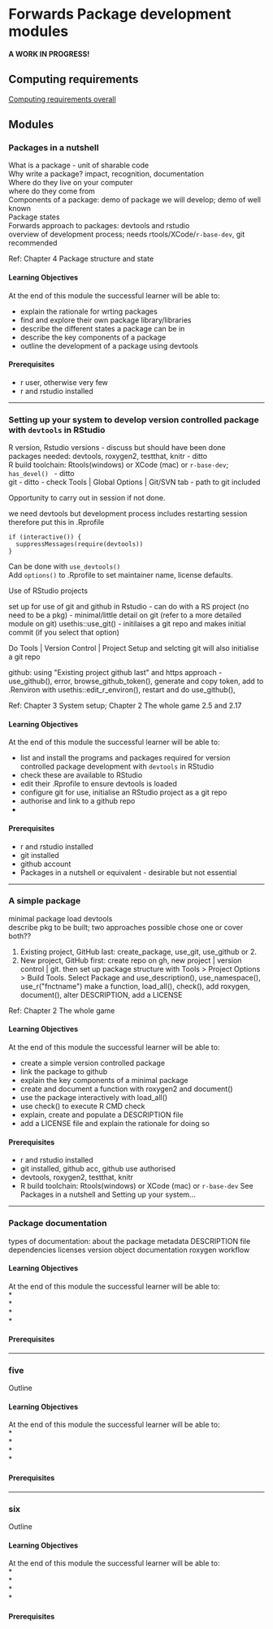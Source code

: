 # Forwards Package development modules

**A WORK IN PROGRESS!**

## Computing requirements
[Computing requirements overall](Computing_requirements.md)

## Modules

### Packages in a nutshell

What is a package - unit of sharable code    
Why write a package? impact, recognition, documentation   
Where do they live on your computer  
where do they come from  
Components of a package: demo of package we will develop; demo of well known  
Package states  
Forwards approach to packages: devtools and rstudio  
overview of development process; needs rtools/XCode/`r-base-dev`, git recommended   

Ref: Chapter 4 Package structure and state

#### Learning Objectives
At the end of this module the successful learner will be able to:  
* explain the rationale for wrting packages  
* find and explore their own package library/libraries  
* describe the different states a package can be in  
* describe the key components of a package  
* outline the development of a package using devtools   

#### Prerequisites
* r user, otherwise very few
* r and rstudio installed

---

### Setting up your system to develop version controlled package with `devtools` in RStudio

R version, Rstudio versions  - discuss but should have been done  
packages needed: devtools, roxygen2, testthat, knitr  - ditto  
R build toolchain: Rtools(windows) or XCode (mac) or `r-base-dev`; `has_devel() `   - ditto  
git - ditto - check Tools | Global Options | Git/SVN tab - path to git included

Opportunity to carry out in session if not done.  

we need devtools but development process includes restarting session therefore put this in .Rprofile
```
if (interactive()) {
  suppressMessages(require(devtools))
}
```
Can be done with `use_devtools()`  
Add `options()` to .Rprofile to set maintainer name, license defaults.  

Use of RStudio projects

set up for use of git and github in Rstudio - can do with a RS project (no need to be a pkg) - minimal/little detail on git (refer to a more detailed module on git)
usethis::use_git() - initilaises a git repo and makes initial commit (if you select that option)

Do Tools | Version Control | Project Setup and selcting git will also initialise a git repo

github: using "Existing project github last" and https approach - use_github(), error, browse_github_token(), generate and copy token, add to .Renviron with usethis::edit_r_environ(), restart and do use_github(),

Ref: Chapter 3 System setup; Chapter 2 The whole game 2.5 and 2.17 

#### Learning Objectives
At the end of this module the successful learner will be able to:  
* list and install the programs and packages required for version controlled package development with `devtools` in RStudio  
* check these are available to RStudio
* edit their .Rprofile to ensure devtools is loaded  
* configure git for use, initialise an RStudio project as a git repo
* authorise and link to a github repo  
*   

#### Prerequisites
* r and rstudio installed
* git installed
* github account
* Packages in a nutshell or equivalent - desirable but not essential

---

### A simple package

minimal package
load devtools  
describe pkg to be built; 
two approaches possible chose one or cover both??
1. Existing project, GitHub last: create_package, use_git, use_github or 2.
2. New project, GitHub first: create repo on gh, new project | version control | git.  then set up package structure with Tools > Project Options > Build Tools. Select Package and use_description(), use_namespace(), use_r("fnctname") 
make a function, load_all(), check(), add roxygen, document(), alter DESCRIPTION, add a LICENSE

Ref: Chapter 2 The whole game

#### Learning Objectives
At the end of this module the successful learner will be able to:  
* create a simple version controlled package  
* link the package to github  
* explain the key components of a minimal package  
* create and document a function with roxygen2 and document()
* use the package interactively with load_all()  
* use check() to execute R CMD check
* explain, create and populate a DESCRIPTION file
* add a LICENSE file and explain the rationale for doing so

#### Prerequisites
* r and rstudio installed
* git installed, github acc, github use authorised
* devtools, roxygen2, testthat, knitr  
* R build toolchain: Rtools(windows) or XCode (mac) or `r-base-dev`
See Packages in a nutshell and Setting up your system...  

---
### Package documentation

types of documentation: about the package metadata
DESCRIPTION file
dependencies
licenses
version
object documentation roxygen
workflow

#### Learning Objectives
At the end of this module the successful learner will be able to:  
*   
*   
*   
*   

#### Prerequisites

---

### five

Outline

#### Learning Objectives
At the end of this module the successful learner will be able to:  
*   
*   
*   
*   

#### Prerequisites

---

### six

Outline

#### Learning Objectives
At the end of this module the successful learner will be able to:  
*   
*   
*   
*   

#### Prerequisites



 